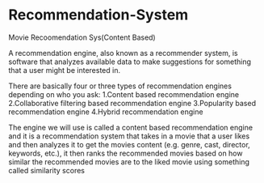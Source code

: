 # Recommendation-System
Movie Recoomendation Sys(Content Based)

A recommendation engine, also known as a recommender system, 
is software that analyzes available data to make suggestions for something that a user might be interested in.

There are basically four or three types of recommendation engines depending on who you ask:
1.Content based recommendation engine
2.Collaborative filtering based recommendation engine
3.Popularity based recommendation engine
4.Hybrid recommendation engine

The engine we will use is called a content based recommendation engine and it is 
a recommendation system that takes in a movie that a user likes 
and then analyzes it to get the movies content (e.g. genre, cast, director, keywords, etc.), 
it then ranks the recommended movies based on how similar the recommended movies 
are to the liked movie using something called similarity scores
